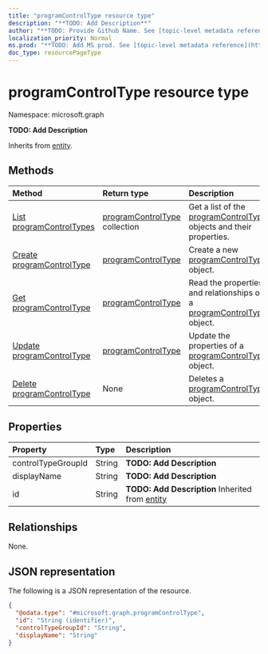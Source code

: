 ```yaml
---
title: "programControlType resource type"
description: "**TODO: Add Description**"
author: "**TODO: Provide Github Name. See [topic-level metadata reference](https://msgo.azurewebsites.net/add/document/guidelines/metadata.html#topic-level-metadata)**"
localization_priority: Normal
ms.prod: "**TODO: Add MS prod. See [topic-level metadata reference](https://msgo.azurewebsites.net/add/document/guidelines/metadata.html#topic-level-metadata)**"
doc_type: resourcePageType
---
```


# programControlType resource type

Namespace: microsoft.graph



**TODO: Add Description**


Inherits from [entity](../resources/entity.md).

## Methods
|Method|Return type|Description|
|:---|:---|:---|
|[List programControlTypes](../api/programcontroltype-list.md)|[programControlType](../resources/programcontroltype.md) collection|Get a list of the [programControlType](../resources/programcontroltype.md) objects and their properties.|
|[Create programControlType](../api/programcontroltype-post-programcontroltypes.md)|[programControlType](../resources/programcontroltype.md)|Create a new [programControlType](../resources/programcontroltype.md) object.|
|[Get programControlType](../api/programcontroltype-get.md)|[programControlType](../resources/programcontroltype.md)|Read the properties and relationships of a [programControlType](../resources/programcontroltype.md) object.|
|[Update programControlType](../api/programcontroltype-update.md)|[programControlType](../resources/programcontroltype.md)|Update the properties of a [programControlType](../resources/programcontroltype.md) object.|
|[Delete programControlType](../api/programcontroltype-delete.md)|None|Deletes a [programControlType](../resources/programcontroltype.md) object.|

## Properties
|Property|Type|Description|
|:---|:---|:---|
|controlTypeGroupId|String|**TODO: Add Description**|
|displayName|String|**TODO: Add Description**|
|id|String|**TODO: Add Description** Inherited from [entity](../resources/entity.md)|

## Relationships
None.

## JSON representation
The following is a JSON representation of the resource.
<!-- {
  "blockType": "resource",
  "keyProperty": "id",
  "@odata.type": "microsoft.graph.programControlType",
  "baseType": "microsoft.graph.entity",
  "openType": false
}
-->
``` json
{
  "@odata.type": "#microsoft.graph.programControlType",
  "id": "String (identifier)",
  "controlTypeGroupId": "String",
  "displayName": "String"
}
```

